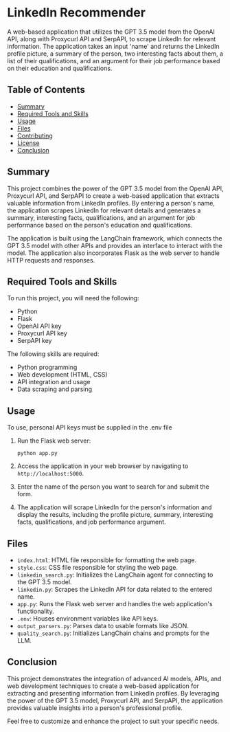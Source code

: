 # LinkedIn Recommender

A web-based application that utilizes the GPT 3.5 model from the OpenAI API, along with Proxycurl API and SerpAPI, to scrape LinkedIn for relevant information. The application takes an input 'name' and returns the LinkedIn profile picture, a summary of the person, two interesting facts about them, a list of their qualifications, and an argument for their job performance based on their education and qualifications.

## Table of Contents

- [Summary](#summary)
- [Required Tools and Skills](#required-tools-and-skills)
- [Usage](#usage)
- [Files](#files)
- [Contributing](#contributing)
- [License](#license)
- [Conclusion](#conclusion)

## Summary

This project combines the power of the GPT 3.5 model from the OpenAI API, Proxycurl API, and SerpAPI to create a web-based application that extracts valuable information from LinkedIn profiles. By entering a person's name, the application scrapes LinkedIn for relevant details and generates a summary, interesting facts, qualifications, and an argument for job performance based on the person's education and qualifications.

The application is built using the LangChain framework, which connects the GPT 3.5 model with other APIs and provides an interface to interact with the model. The application also incorporates Flask as the web server to handle HTTP requests and responses.

## Required Tools and Skills

To run this project, you will need the following:

- Python 
- Flask 
- OpenAI API key
- Proxycurl API key
- SerpAPI key

The following skills are required:

- Python programming
- Web development (HTML, CSS)
- API integration and usage
- Data scraping and parsing

## Usage
To use, personal API keys must be supplied in the .env file

1. Run the Flask web server:

   ```
   python app.py
   ```

2. Access the application in your web browser by navigating to `http://localhost:5000`.

3. Enter the name of the person you want to search for and submit the form.

4. The application will scrape LinkedIn for the person's information and display the results, including the profile picture, summary, interesting facts, qualifications, and job performance argument.

## Files

- `index.html`: HTML file responsible for formatting the web page.
- `style.css`: CSS file responsible for styling the web page.
- `linkedin_search.py`: Initializes the LangChain agent for connecting to the GPT 3.5 model.
- `linkedin.py`: Scrapes the LinkedIn API for data related to the entered name.
- `app.py`: Runs the Flask web server and handles the web application's functionality.
- `.env`: Houses environment variables like API keys.
- `output_parsers.py`: Parses data to usable formats like JSON.
- `quality_search.py`: Initializes LangChain chains and prompts for the LLM.



## Conclusion

This project demonstrates the integration of advanced AI models, APIs, and web development techniques to create a web-based application for extracting and presenting information from LinkedIn profiles. By leveraging the power of the GPT 3.5 model, Proxycurl API, and SerpAPI, the application provides valuable insights into a person's professional profile.

Feel free to customize and enhance the project to suit your specific needs. 
